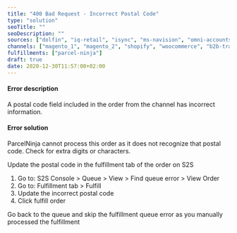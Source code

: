 ```yaml
---
title: "400 Bad Request - Incorrect Postal Code"
type: "solution"
seoTitle: ""
seoDescription: ""
sources: ["dolfin", "iq-retail", "isync", "ms-navision", "omni-accounts", "pastel-partner", "sage-50cloud-pastel-xpress", "sage-200-evolution", "sage-300cloud", "sage-business-cloud-financials", "sage-evolution", "sage-one", "sage-pastel-evolution", "sap", "syspro" ]
channels: ["magento_1", "magento_2", "shopify", "woocommerce", "b2b-trade-store", "takealot"]
fulfillments: ["parcel-ninja"]
draft: true
date: 2020-12-30T11:57:00+02:00
---
```

<!-- Action: fulfill_order -->
#### Error description
A postal code field included in the order from the channel has incorrect information.

#### Error solution
ParcelNinja cannot process this order as it does not recognize that postal code. Check for extra digits or characters.

Update the postal code in the fulfillment tab of the order on S2S

1. Go to: S2S Console > Queue > View > Find queue error > View Order
2. Go to: Fulfillment tab > Fulfill 
3. Update the incorrect postal code 
4. Click fulfill order

Go back to the queue and skip the fulfillment queue error as you manually processed the fulfillment
